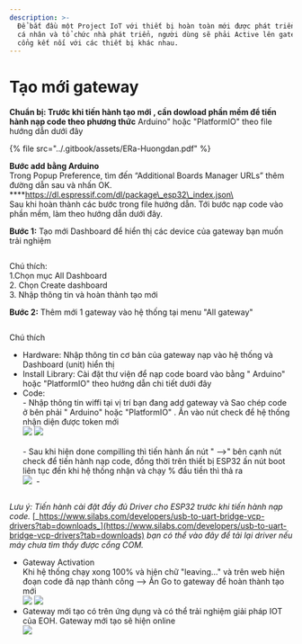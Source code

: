 ```yaml
---
description: >-
  Để bắt đầu một Project IoT với thiết bị hoàn toàn mới được phát triển bởi các
  cá nhân và tổ chức nhà phát triển, người dùng sẽ phải Active lên gateway làm
  cổng kết nối với các thiết bị khác nhau.
---
```


# Tạo mới gateway

**Chuẩn bị: Trước khi tiến hành tạo mới , cần dowload phần mềm để tiến hành nạp code theo phương thức**  Arduino" hoặc "PlatformIO" theo file hướng dẫn dưới đây

{% file src="../.gitbook/assets/ERa-Huongdan.pdf" %}

**Bước add bằng Arduino** \
Trong Popup Preference, tìm đến “Additional Boards Manager URLs” thêm đường dẫn sau và nhấn OK. \
****https://dl.espressif.com/dl/package\_esp32\_index.json\
\
Sau khi hoàn thành các bước trong file hướng dẫn. Tới bước nạp code vào phần mềm, làm theo hướng dẫn dưới đây.

**Bước 1:** Tạo mới Dashboard để hiển thị các device của gateway bạn muốn trải nghiệm

<figure><img src="../.gitbook/assets/image (2) (3).png" alt=""><figcaption></figcaption></figure>

Chú thích:\
1.Chọn mục All Dashboard\
2\. Chọn Create dashboard\
3\. Nhập thông tin và hoàn thành tạo mới

**Bước 2:** Thêm mới 1 gateway vào hệ thống tại menu "All gateway"

<figure><img src="../.gitbook/assets/image (1) (2).png" alt=""><figcaption></figcaption></figure>

Chú thích

* Hardware: Nhập thông tin cơ bản của gateway nạp vào hệ thống và Dashboard (unit) hiển thị
* Install Library: Cài đặt thư viện để nạp code board vào bằng " Arduino" hoặc "PlatformIO" theo hướng dẫn chi tiết dưới đây
* Code:\
  \-  Nhập thông tin wiffi tại vị trí bạn đang add gateway và Sao chép code ở bên phải  " Arduino" hoặc "PlatformIO" . Ấn vào nút check để hệ thống nhận diện được token mới\
  ![](<../.gitbook/assets/image (8).png>)     ![](<../.gitbook/assets/image (3).png>)\
  \
  \- Sau khi hiện done compilling thì tiến hành ấn nút " -->" bên cạnh nút check để tiến hành nạp code, đồng thời trên thiết bị ESP32 ấn nút boot liên tục đến khi hệ thống nhận và chạy % đầu tiền thì thả ra\
  ![](<../.gitbook/assets/image (7).png>)      <img src="../.gitbook/assets/image (8) (1).png" alt="" data-size="original"> -&#x20;

<figure><img src="../.gitbook/assets/image (6).png" alt=""><figcaption></figcaption></figure>

_Lưu ý: Tiến hành cài đặt đầy đủ Driver cho ESP32 trước khi tiến hành nạp code._ [_https://www.silabs.com/developers/usb-to-uart-bridge-vcp-drivers?tab=downloads_](https://www.silabs.com/developers/usb-to-uart-bridge-vcp-drivers?tab=downloads) _bạn có thể vào đây để tải lại driver nếu máy chưa tìm thấy được cổng COM._

* Gateway Activation\
  Khi hệ thống chạy xong 100% và hiện chữ "leaving..." và trên web hiện đoạn code đã nạp thành công --> Ấn Go to gateway để hoàn thành tạo mới\
  ![](<../.gitbook/assets/image (2) (2).png>)     ![](<../.gitbook/assets/image (11).png>)
* Gateway mới tạo có trên ứng dụng và có thể trải nghiệm giải pháp IOT của EOH. Gateway mới tạo sẽ hiện online\
  ![](<../.gitbook/assets/image (9).png>)&#x20;
